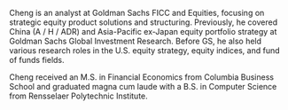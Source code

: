 Cheng is an analyst at Goldman Sachs FICC and Equities, focusing on strategic equity product solutions and structuring. Previously, he covered China (A / H / ADR) and Asia-Pacific ex-Japan equity portfolio strategy at Goldman Sachs Global Investment Research. Before GS, he also held various research roles in the U.S. equity strategy, equity indices, and fund of funds fields.

Cheng received an M.S. in Financial Economics from Columbia Business School and graduated magna cum laude with a B.S. in Computer Science from Rensselaer Polytechnic Institute.

<!--
**cheng-jiang/cheng-jiang** is a ✨ _special_ ✨ repository because its `README.md` (this file) appears on your GitHub profile.

Here are some ideas to get you started:

- 🔭 I’m currently working on ...
- 🌱 I’m currently learning ...
- 👯 I’m looking to collaborate on ...
- 🤔 I’m looking for help with ...
- 💬 Ask me about ...
- 📫 How to reach me: ...
- 😄 Pronouns: ...
- ⚡ Fun fact: ...
-->
